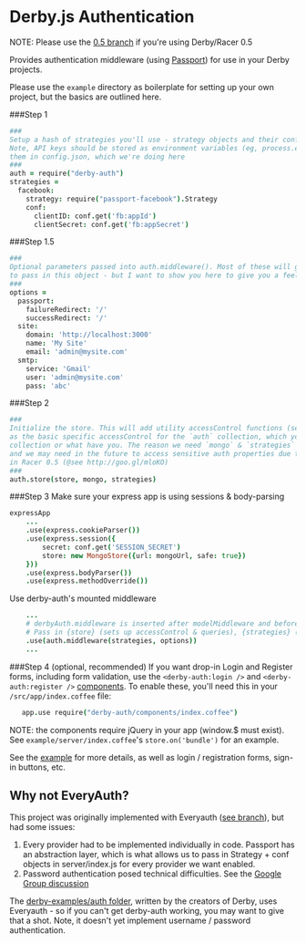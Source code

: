 # Derby.js Authentication

NOTE: Please use the [0.5 branch](https://github.com/lefnire/derby-auth/tree/0.5) if you're using Derby/Racer 0.5

Provides authentication middleware (using [Passport](http://passportjs.org/)) for use in your Derby projects.

Please use the `example` directory as boilerplate for setting up your own project, but the basics are outlined here.

###Step 1
```coffeescript
###
Setup a hash of strategies you'll use - strategy objects and their configurations
Note, API keys should be stored as environment variables (eg, process.env.FACEBOOK_KEY) or you can use nconf to store
them in config.json, which we're doing here
###
auth = require("derby-auth")
strategies =
  facebook:
    strategy: require("passport-facebook").Strategy
    conf:
      clientID: conf.get('fb:appId')
      clientSecret: conf.get('fb:appSecret')
```

###Step 1.5
```coffeescript
###
Optional parameters passed into auth.middleware(). Most of these will get sane defaults, so it's not entirely necessary
to pass in this object - but I want to show you here to give you a feel. @see derby-auth/middeware.coffee for options
###
options =
  passport:
    failureRedirect: '/'
    successRedirect: '/'
  site:
    domain: 'http://localhost:3000'
    name: 'My Site'
    email: 'admin@mysite.com'
  smtp:
    service: 'Gmail'
    user: 'admin@mysite.com'
    pass: 'abc'
```

###Step 2
```coffeescript
###
Initialize the store. This will add utility accessControl functions (see store.coffee for more details), as well
as the basic specific accessControl for the `auth` collection, which you can use as boilerplate for your own `users`
collection or what have you. The reason we need `mongo` & `strategies` is to run db.ensureIndexes() on first run,
and we may need in the future to access sensitive auth properties due to missing mongo projections feature
in Racer 0.5 (@see http://goo.gl/mloKO)
###
auth.store(store, mongo, strategies)
```

###Step 3
Make sure your express app is using sessions & body-parsing
```coffeescript
expressApp
    ...
    .use(express.cookieParser())
    .use(express.session({
        secret: conf.get('SESSION_SECRET')
        store: new MongoStore({url: mongoUrl, safe: true})
    }))
    .use(express.bodyParser())
    .use(express.methodOverride())
```

Use derby-auth's mounted middleware
```coffeescript
    ...
    # derbyAuth.middleware is inserted after modelMiddleware and before the app router to pass server accessible data to a model
    # Pass in {store} (sets up accessControl & queries), {strategies} (see above), and options
    .use(auth.middleware(strategies, options))
    ...
```

###Step 4 (optional, recommended)
If you want drop-in Login and Register forms, including form validation, use the `<derby-auth:login />` and `<derby-auth:register />` [components](http://derbyjs.com/#component_libraries). To enable these, you'll need this in your `/src/app/index.coffee` file:
```coffeescript
   app.use require("derby-auth/components/index.coffee")
```

NOTE: the components require jQuery in your app (window.$ must exist). See `example/server/index.coffee`'s `store.on('bundle')` for an example.

See the [example](https://github.com/lefnire/derby-auth/tree/master/example) for more details, as well as login / registration forms, sign-in buttons, etc.

## Why not EveryAuth?
This project was originally implemented with Everyauth ([see branch](https://github.com/lefnire/derby-auth/tree/everyauth)), but had some issues:
  1. Every provider had to be implemented individually in code. Passport has an abstraction layer, which is what allows us to pass in Strategy + conf objects in server/index.js for every provider we want enabled.
  2. Password authentication posed technical difficulties. See the [Google Group discussion](https://groups.google.com/forum/?fromgroups=#!topic/derbyjs/JuUqUNd9Rls)

The [derby-examples/auth folder](https://github.com/codeparty/derby-examples/tree/master/auth), written by the creators of Derby, uses Everyauth - so if you can't get derby-auth working, you may want to give that a shot. Note, it doesn't yet implement username / password authentication.
